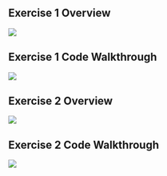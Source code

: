 ## Exercise 1 Overview
![](https://youtu.be/iifZEu0ctxc)

## Exercise 1 Code Walkthrough
![](https://youtu.be/OwiKpGYN9wI)

## Exercise 2 Overview
![](https://youtu.be/hYQus_Yieu4)

## Exercise 2 Code Walkthrough
![](https://youtu.be/1rcgMOF996k)